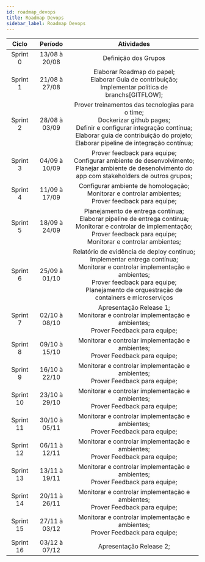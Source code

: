 ```yaml
---
id: roadmap_devops
title: Roadmap Devops
sidebar_label: Roadmap Devops
---
```


Ciclo | Período | Atividades
:-------: | :------: | :------:  
Sprint 0     | 13/08 à 20/08 | Definição dos Grupos
Sprint 1     | 21/08 à 27/08 | Elaborar Roadmap do papel; <br /> Elaborar Guia de contribuição; <br /> Implementar política de branchs[GITFLOW]; <br />
Sprint 2     | 28/08 à 03/09 | Prover treinamentos das tecnologias para o time; <br /> Dockerizar github pages; <br /> Definir e configurar integração contínua; <br /> Elaborar guia de contribuição do projeto; <br /> Elaborar pipeline de integração contínua; <br />
Sprint 3     | 04/09 à 10/09 | Prover feedback para equipe; <br /> Configurar ambiente de desenvolvimento; <br /> Planejar ambiente de desenolvimento do app com stakeholders de outros grupos; <br />
Sprint 4     | 11/09 à 17/09 | Configurar ambiente de homologação; <br /> Monitorar e controlar ambientes; <br /> Prover feedback para equipe; <br />
Sprint 5     | 18/09 à 24/09 | Planejamento de entrega contínua; <br /> Elaborar pipeline de entrega contínua; <br /> Monitorar e controlar de implementação; <br /> Prover feedback para equipe; <br /> Monitorar e controlar ambientes; <br />
Sprint 6     | 25/09 à 01/10 | Relatório de evidência de deploy continuo; <br /> Implementar entrega contínua; <br /> Monitorar e controlar implementação e ambientes; <br /> Prover feedback para equipe; <br /> Planejamento de orquestração de containers e microserviços <br />
Sprint 7     | 02/10 à 08/10 | Apresentação Release 1; <br /> Monitorar e controlar implementação e ambientes; <br /> Prover Feedback para equipe; <br />
Sprint 8     | 09/10 à 15/10 | Monitorar e controlar implementação e ambientes; <br /> Prover Feedback para equipe; <br />
Sprint 9     | 16/10 à 22/10 | Monitorar e controlar implementação e ambientes; <br /> Prover Feedback para equipe; <br />
Sprint 10    | 23/10 à 29/10 | Monitorar e controlar implementação e ambientes; <br /> Prover Feedback para equipe; <br />
Sprint 11    | 30/10 à 05/11 | Monitorar e controlar implementação e ambientes; <br /> Prover Feedback para equipe; <br />
Sprint 12    | 06/11 à 12/11 | Monitorar e controlar implementação e ambientes; <br /> Prover Feedback para equipe; <br />
Sprint 13    | 13/11 à 19/11 | Monitorar e controlar implementação e ambientes; <br /> Prover Feedback para equipe; <br />
Sprint 14    | 20/11 à 26/11 | Monitorar e controlar implementação e ambientes; <br /> Prover Feedback para equipe; <br />
Sprint 15    | 27/11 à 03/12 | Monitorar e controlar implementação e ambientes; <br /> Prover Feedback para equipe; <br />
Sprint 16    | 03/12 à 07/12 | Apresentação Release 2; <br />
